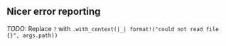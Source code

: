 ## Nicer error reporting

*TODO:* Replace `?` with `.with_context(|_| format!("could not read file {}", args.path))`
